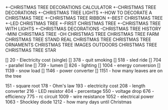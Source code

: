  +-CHRISTMAS TREE DECORATIONS CALCULATOR 
 +-CHRISTMAS TREE DECORATIONS
 +-CHRISTMAS TREE LIGHTS
 +-HOW TO DECORATE A CHRISTMAS TREE
 +-CHRISTMAS TREE RIBBON
 +-BEST CHRISTMAS TREE
 +-LED CHRISTMAS TREE
 +-FIRST CHRISTMAS TREE
 +-CHRISTMAS TREE WITH LIGHTS
 +-CHRISTMAS DECORATIONS
  -CHRISTMAS TREE HISTORY
  -MINI CHRISTMAS TREE
  -OH CHRISTMAS TREE
   CHRISTMAS TREE FARM
   CHRISTMAS TREE STAND
   REAL CHRISTMAS TREE 
   CHRISTMAS TREE ORNAMENTS
   CHRISTMAS TREE IMAGES
   OUTDOORS CHRISTMAS TREE
   CHRISTMAS TREE STAR


[] 20 - Electricity cost (single)
[] 378 - quit smoking
[] 518 - sled ride 
[] 704 - parallel line
[] 739 - lumen
[] 826 - lighting
[] 1004 - energy conversion
[] 1139 - snow load
[] 1146 - power converter
[] 1151 - how many leaves are on the tree


151 - square root
178 - Ohm's law
193 - electricity cost
208 - length converter
216 - LED resistor
404 - percentage
550 - voltage drop
676 - efficiency
775 - rc circuit
1009 - wire resistance
1052 - electrical power
1063 - Shockley diode
1212 - how many days until Christmas

